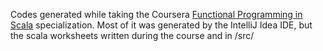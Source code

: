 Codes generated while taking the Coursera [Functional Programming in Scala](https://www.coursera.org/specializations/scala) specialization. Most of it was generated by the IntelliJ Idea IDE, but the scala worksheets written during the course and in /src/
